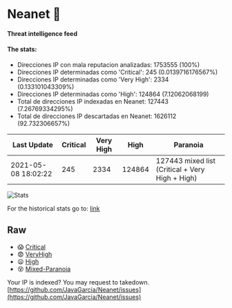 # Neanet :hocho:
#### Threat intelligence feed
#### The stats:

- Direcciones IP con mala reputacion analizadas: 1753555 (100%)
- Direcciones IP determinadas como 'Critical':  245 (0.0139716176567%)
- Direcciones IP determinadas como 'Very High':  2334 (0.133101043309%)
- Direcciones IP determinadas como 'High':  124864 (7.12062068199)
- Total de direcciones IP indexadas en Neanet:  127443 (7.26769334295%)
- Total de direcciones IP descartadas en Neanet:  1626112 (92.732306657%)

| Last Update | Critical | Very High | High | Paranoia |
| --- | --- | --- | --- | --- |
| 2021-05-08 18:02:22 | 245 | 2334 | 124864 | 127443 mixed list (Critical + Very High + High)|

![Stats](https://docs.google.com/spreadsheets/d/e/2PACX-1vSnaNMIXVabIpDJjufMlzH7poXnshF3mgd8Is1g9ytUEzVsP5my4Trn8f-xkoLLQ38xpL3HtmUexLo6/pubchart?oid=501124687&format=image)

For the historical stats go to: [link](/stats.csv)
## Raw
- :scream: [Critical](https://raw.githubusercontent.com/JavaGarcia/Neanet/master/blacklists/neanet_critical.txt)
- :fearful: [VeryHigh](https://raw.githubusercontent.com/JavaGarcia/Neanet/master/blacklists/neanet_veryHigh.txtt)
- :frowning: [High](https://raw.githubusercontent.com/JavaGarcia/Neanet/master/blacklists/neanet_high.txt)
- :dizzy_face: [Mixed-Paranoia](https://raw.githubusercontent.com/JavaGarcia/Neanet/master/blacklists/neanet_all.txt)


Your IP is indexed? You may request to takedown. [https://github.com/JavaGarcia/Neanet/issues](https://github.com/JavaGarcia/Neanet/issues)














































































































































































































































































































































































































































































































































































































































































































































































































































































































































































































































































































































































































































































































































































































































































































































































































































































































































































































































































































































































































































































































































































































































































































































































































































































































































































































































































































































































































































































































































































































































































































































































































































































































































































































































































































































































































































































































































































































































































































































































































































































































































































































































































































































































































































































































































































































































































































































































































































































































































































































































































































































































































































































































































































































































































































































































































































































































































































































































































































































































































































































































































































































































































































































































































